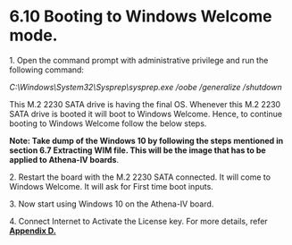 # 6.10     Booting to Windows Welcome mode.

1\.	Open the command prompt with administrative privilege and run the following command:

_C:\Windows\System32\Sysprep\sysprep.exe /oobe /generalize /shutdown_&#x20;

This M.2 2230 SATA drive is having the final OS. Whenever this M.2 2230 SATA drive is booted it will boot to Windows Welcome. Hence, to continue booting to Windows Welcome follow the below steps.

**Note: Take dump of the Windows 10 by following the steps mentioned in section 6.7 Extracting WIM file. This will be the image that has to be applied to Athena-IV boards**.

2\.	Restart the board with the M.2 2230 SATA connected. It will come to Windows Welcome. It will ask for First time boot inputs.&#x20;

3\.	Now start using Windows 10 on the Athena-IV board.

4\.	Connect Internet to Activate the License key. For more details, refer [**Appendix D.**](../7.-appendixes/untitled-3.md)

